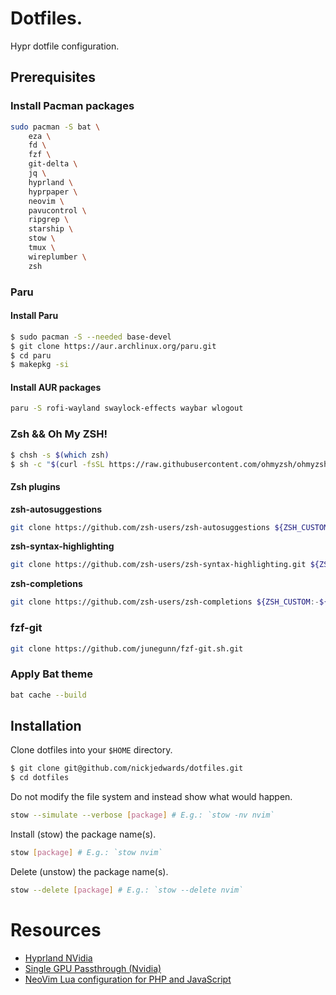 # Dotfiles.

Hypr dotfile configuration.

## Prerequisites

### Install Pacman packages

```bash
sudo pacman -S bat \
    eza \
    fd \
    fzf \
    git-delta \
    jq \
    hyprland \
    hyprpaper \
    neovim \
    pavucontrol \
    ripgrep \
    starship \
    stow \
    tmux \
    wireplumber \
    zsh
```

### Paru

#### Install Paru

```bash
$ sudo pacman -S --needed base-devel
$ git clone https://aur.archlinux.org/paru.git
$ cd paru
$ makepkg -si
```

#### Install AUR packages

```bash
paru -S rofi-wayland swaylock-effects waybar wlogout
```

### Zsh && Oh My ZSH!

```bash
$ chsh -s $(which zsh)
$ sh -c "$(curl -fsSL https://raw.githubusercontent.com/ohmyzsh/ohmyzsh/master/tools/install.sh)"
```

#### Zsh plugins

**zsh-autosuggestions**

```bash
git clone https://github.com/zsh-users/zsh-autosuggestions ${ZSH_CUSTOM:-~/.oh-my-zsh/custom}/plugins/zsh-autosuggestions
```

**zsh-syntax-highlighting**

```bash
git clone https://github.com/zsh-users/zsh-syntax-highlighting.git ${ZSH_CUSTOM:-~/.oh-my-zsh/custom}/plugins/zsh-syntax-highlighting
```

**zsh-completions**

```bash
git clone https://github.com/zsh-users/zsh-completions ${ZSH_CUSTOM:-${ZSH:-~/.oh-my-zsh}/custom}/plugins/zsh-completions
```

### fzf-git

```bash
git clone https://github.com/junegunn/fzf-git.sh.git
```

### Apply Bat theme

```bash
bat cache --build
```

## Installation

Clone dotfiles into your `$HOME` directory.

```bash
$ git clone git@github.com/nickjedwards/dotfiles.git
$ cd dotfiles
```

Do not modify the file system and instead show what would happen.

```bash
stow --simulate --verbose [package] # E.g.: `stow -nv nvim`
```

Install (stow) the package name(s).

```bash
stow [package] # E.g.: `stow nvim`
```

Delete (unstow) the package name(s).

```bash
stow --delete [package] # E.g.: `stow --delete nvim`
```

# Resources

- [Hyprland NVidia](https://wiki.hyprland.org/Nvidia/)
- [Single GPU Passthrough (Nvidia)](https://github.com/Marrca35/Single-GPU-Passthrough-for-Arch-Linux)
- [NeoVim Lua configuration for PHP and JavaScript](https://marioyepes.com/blog/neovim-ide-with-lua-for-web-development/)
